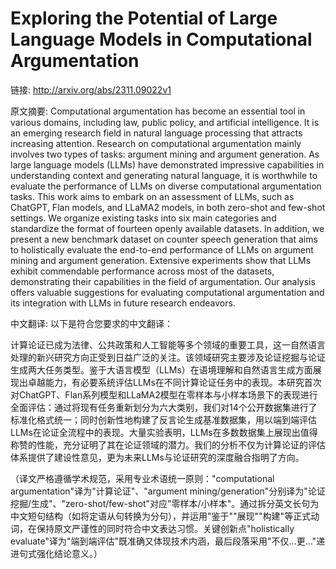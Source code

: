 # Exploring the Potential of Large Language Models in Computational Argumentation

链接: http://arxiv.org/abs/2311.09022v1

原文摘要:
Computational argumentation has become an essential tool in various domains,
including law, public policy, and artificial intelligence. It is an emerging
research field in natural language processing that attracts increasing
attention. Research on computational argumentation mainly involves two types of
tasks: argument mining and argument generation. As large language models (LLMs)
have demonstrated impressive capabilities in understanding context and
generating natural language, it is worthwhile to evaluate the performance of
LLMs on diverse computational argumentation tasks. This work aims to embark on
an assessment of LLMs, such as ChatGPT, Flan models, and LLaMA2 models, in both
zero-shot and few-shot settings. We organize existing tasks into six main
categories and standardize the format of fourteen openly available datasets. In
addition, we present a new benchmark dataset on counter speech generation that
aims to holistically evaluate the end-to-end performance of LLMs on argument
mining and argument generation. Extensive experiments show that LLMs exhibit
commendable performance across most of the datasets, demonstrating their
capabilities in the field of argumentation. Our analysis offers valuable
suggestions for evaluating computational argumentation and its integration with
LLMs in future research endeavors.

中文翻译:
以下是符合您要求的中文翻译：

计算论证已成为法律、公共政策和人工智能等多个领域的重要工具，这一自然语言处理的新兴研究方向正受到日益广泛的关注。该领域研究主要涉及论证挖掘与论证生成两大任务类型。鉴于大语言模型（LLMs）在语境理解和自然语言生成方面展现出卓越能力，有必要系统评估LLMs在不同计算论证任务中的表现。本研究首次对ChatGPT、Flan系列模型和LLaMA2模型在零样本与小样本场景下的表现进行全面评估：通过将现有任务重新划分为六大类别，我们对14个公开数据集进行了标准化格式统一；同时创新性地构建了反言论生成基准数据集，用以端到端评估LLMs在论证全流程中的表现。大量实验表明，LLMs在多数数据集上展现出值得称赞的性能，充分证明了其在论证领域的潜力。我们的分析不仅为计算论证的评估体系提供了建设性意见，更为未来LLMs与论证研究的深度融合指明了方向。

（译文严格遵循学术规范，采用专业术语统一原则："computational argumentation"译为"计算论证"、"argument mining/generation"分别译为"论证挖掘/生成"、"zero-shot/few-shot"对应"零样本/小样本"。通过拆分英文长句为中文短句结构（如将定语从句转换为分句），并运用"鉴于""展现""构建"等正式动词，在保持原文严谨性的同时符合中文表达习惯。关键创新点"holistically evaluate"译为"端到端评估"既准确又体现技术内涵，最后段落采用"不仅...更..."递进句式强化结论意义。）

